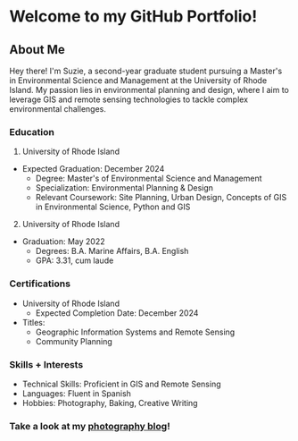 # Welcome to my GitHub Portfolio!



## About Me


Hey there! I'm Suzie, a second-year graduate student pursuing a Master's in Environmental Science and Management at the University of Rhode Island. My passion lies in environmental planning and design, where I aim to leverage GIS and remote sensing technologies to tackle complex environmental challenges.


### Education
1. University of Rhode Island
- Expected Graduation: December 2024
	- Degree: Master's of Environmental Science and Management
	- Specialization: Environmental Planning & Design
	- Relevant Coursework: Site Planning, Urban Design, Concepts of GIS in Environmental Science, Python and GIS
2. University of Rhode Island
- Graduation: May 2022
	- Degrees: B.A. Marine Affairs, B.A. English
	- GPA: 3.31, cum laude

### Certifications
- University of Rhode Island
	- Expected Completion Date: December 2024
- Titles:
	- Geographic Information Systems and Remote Sensing
	- Community Planning


### Skills + Interests
+ Technical Skills: Proficient in GIS and Remote Sensing
+ Languages: Fluent in Spanish
+ Hobbies: Photography, Baking, Creative Writing



### Take a look at my [photography blog](https://sites.google.com/uri.edu/suziesphotography)!